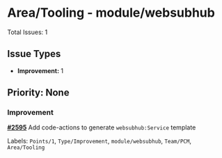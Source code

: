 # Area/Tooling - module/websubhub

Total Issues: 1

## Issue Types

- **Improvement:** 1

## Priority: None

### Improvement

**[#2595](https://github.com/ballerina-platform/ballerina-library/issues/2595)** Add code-actions to generate `websubhub:Service` template

Labels: `Points/1`, `Type/Improvement`, `module/websubhub`, `Team/PCM`, `Area/Tooling`

